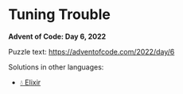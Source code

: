 # Tuning Trouble

**Advent of Code: Day 6, 2022**

Puzzle text: https://adventofcode.com/2022/day/6

Solutions in other languages:

- [💧 Elixir](../../../elixir/lib/2022/06_tuning_trouble)
